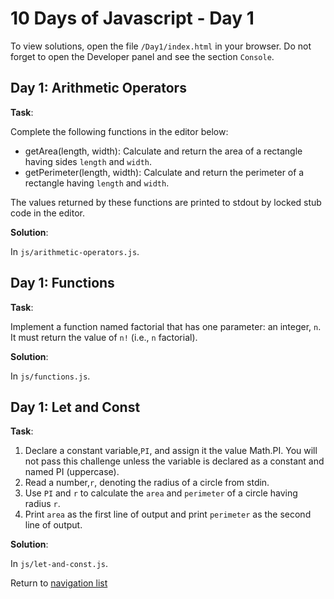 # 10 Days of Javascript - Day 1

To view solutions, open the file `/Day1/index.html` in your browser.
Do not forget to open the Developer panel and see the section `Console`.

## Day 1: Arithmetic Operators

**Task**:

Complete the following functions in the editor below:

* getArea(length, width): Calculate and return the area of a rectangle having sides `length` and `width`.
* getPerimeter(length, width): Calculate and return the perimeter of a rectangle having `length` and `width`.

The values returned by these functions are printed to stdout by locked stub code in the editor.


**Solution**:

In `js/arithmetic-operators.js`.

## Day 1: Functions

**Task**:

Implement a function named factorial that has one parameter: an integer, `n`. 
It must return the value of `n!` (i.e., `n` factorial).

**Solution**:

In `js/functions.js`.

## Day 1: Let and Const

**Task**:

1. Declare a constant variable,`PI`, and assign it the value Math.PI. You will not pass this challenge unless the variable is declared as a constant and named PI (uppercase).
2. Read a number,`r`, denoting the radius of a circle from stdin.
3. Use `PI` and `r` to calculate the `area` and `perimeter` of a circle having radius `r`.
4. Print `area` as the first line of output and print `perimeter` as the second line of output.


**Solution**:

In `js/let-and-const.js`.

Return to [navigation list](/README.md "navigation list")
